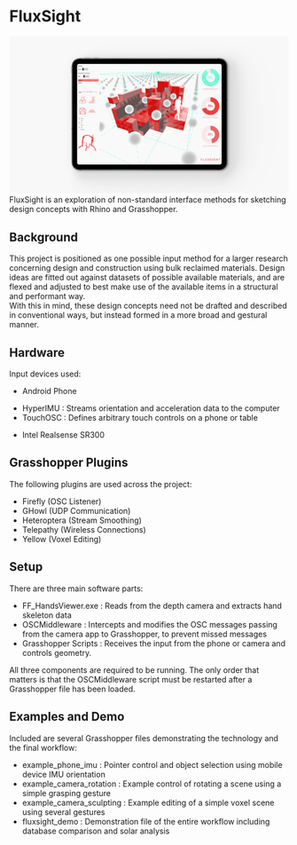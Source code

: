 FluxSight
=========
![logo](images/landscape.jpg)
FluxSight is an exploration of non-standard interface methods for sketching design concepts with Rhino and Grasshopper.   

Background
----------
This project is positioned as one possible input method for a larger research concerning design and construction using bulk reclaimed materials. Design ideas are fitted out against datasets of possible available materials, and are flexed and adjusted to best make use of the available items in a structural and performant way.  
With this in mind, these design concepts need not be drafted and described in conventional ways, but instead formed in a more broad and gestural manner. 

Hardware
--------
Input devices used:
* Android Phone 
 - HyperIMU : Streams orientation and acceleration data to the computer
 - TouchOSC : Defines arbitrary touch controls on a phone or table

* Intel Realsense SR300

Grasshopper Plugins
-------------------
The following plugins are used across the project:
- Firefly (OSC Listener)
- GHowl (UDP Communication)
- Heteroptera (Stream Smoothing)
- Telepathy (Wireless Connections)
- Yellow (Voxel Editing)

Setup
-----
There are three main software parts:
* FF_HandsViewer.exe : Reads from the depth camera and extracts hand skeleton data
* OSCMiddleware : Intercepts and modifies the OSC messages passing from the camera app to Grasshopper, to prevent missed messages
* Grasshopper Scripts : Receives the input from the phone or camera and controls geometry.

All three components are required to be running. The only order that matters is that the OSCMiddleware script must be restarted after a Grasshopper file has been loaded. 

Examples and Demo
-----------------

Included are several Grasshopper files demonstrating the technology and the final workflow:
* example_phone_imu : Pointer control and object selection using mobile device IMU orientation
* example_camera_rotation : Example control of rotating a scene using a simple grasping gesture
* example_camera_sculpting : Example editing of a simple voxel scene using several gestures
* fluxsight_demo : Demonstration file of the entire workflow including database comparison and solar analysis
